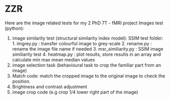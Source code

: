 # ZZR
Here are the image related tests for my 2 PhD 7T - fMRI project 
Images test (python):
1. image similarity test (structural similarity index model):
   SSIM test folder: 1. imgrey.py : transfer colourful image to grey-scale
                      2. rename.py : rename the image file name if needed
                       3. msr_similiarity.py : SSIM image similiarity test
                         4. heatmap.py : plot results, store results in an array and calculate min max mean median values
3. image selection task (behavioural task to crop the familiar part from an image)
4. Match code: match the cropped image to the original image to check the position.
5. Brightness and contrast adjustment 
6. image crop code (e.g crop 1/4 lower right part of the image)
